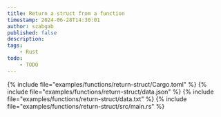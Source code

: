 ```yaml
---
title: Return a struct from a function
timestamp: 2024-06-28T14:30:01
author: szabgab
published: false
description:
tags:
    - Rust
todo:
    - TODO
---
```


{% include file="examples/functions/return-struct/Cargo.toml" %}
{% include file="examples/functions/return-struct/data.json" %}
{% include file="examples/functions/return-struct/data.txt" %}
{% include file="examples/functions/return-struct/src/main.rs" %}




